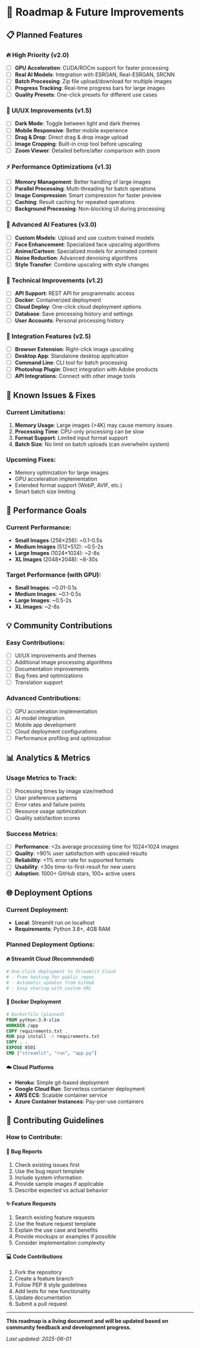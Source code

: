 # 🚀 Roadmap & Future Improvements

## 📋 Planned Features

### 🔥 High Priority (v2.0)
- [ ] **GPU Acceleration**: CUDA/ROCm support for faster processing
- [ ] **Real AI Models**: Integration with ESRGAN, Real-ESRGAN, SRCNN
- [ ] **Batch Processing**: Zip file upload/download for multiple images
- [ ] **Progress Tracking**: Real-time progress bars for large images
- [ ] **Quality Presets**: One-click presets for different use cases

### 🎨 UI/UX Improvements (v1.5)
- [ ] **Dark Mode**: Toggle between light and dark themes
- [ ] **Mobile Responsive**: Better mobile experience
- [ ] **Drag & Drop**: Direct drag & drop image upload
- [ ] **Image Cropping**: Built-in crop tool before upscaling
- [ ] **Zoom Viewer**: Detailed before/after comparison with zoom

### ⚡ Performance Optimizations (v1.3)
- [ ] **Memory Management**: Better handling of large images
- [ ] **Parallel Processing**: Multi-threading for batch operations
- [ ] **Image Compression**: Smart compression for faster preview
- [ ] **Caching**: Result caching for repeated operations
- [ ] **Background Processing**: Non-blocking UI during processing

### 🧠 Advanced AI Features (v3.0)
- [ ] **Custom Models**: Upload and use custom trained models
- [ ] **Face Enhancement**: Specialized face upscaling algorithms
- [ ] **Anime/Cartoon**: Specialized models for animated content
- [ ] **Noise Reduction**: Advanced denoising algorithms
- [ ] **Style Transfer**: Combine upscaling with style changes

### 🔧 Technical Improvements (v1.2)
- [ ] **API Support**: REST API for programmatic access
- [ ] **Docker**: Containerized deployment
- [ ] **Cloud Deploy**: One-click cloud deployment options
- [ ] **Database**: Save processing history and settings
- [ ] **User Accounts**: Personal processing history

### 📱 Integration Features (v2.5)
- [ ] **Browser Extension**: Right-click image upscaling
- [ ] **Desktop App**: Standalone desktop application
- [ ] **Command Line**: CLI tool for batch processing
- [ ] **Photoshop Plugin**: Direct integration with Adobe products
- [ ] **API Integrations**: Connect with other image tools

## 🐛 Known Issues & Fixes

### Current Limitations:
1. **Memory Usage**: Large images (>4K) may cause memory issues
2. **Processing Time**: CPU-only processing can be slow
3. **Format Support**: Limited input format support
4. **Batch Size**: No limit on batch uploads (can overwhelm system)

### Upcoming Fixes:
- Memory optimization for large images
- GPU acceleration implementation
- Extended format support (WebP, AVIF, etc.)
- Smart batch size limiting

## 🎯 Performance Goals

### Current Performance:
- **Small Images** (256×256): ~0.1-0.5s
- **Medium Images** (512×512): ~0.5-2s  
- **Large Images** (1024×1024): ~2-8s
- **XL Images** (2048×2048): ~8-30s

### Target Performance (with GPU):
- **Small Images**: ~0.01-0.1s
- **Medium Images**: ~0.1-0.5s
- **Large Images**: ~0.5-2s
- **XL Images**: ~2-8s

## 💡 Community Contributions

### Easy Contributions:
- [ ] UI/UX improvements and themes
- [ ] Additional image processing algorithms
- [ ] Documentation improvements
- [ ] Bug fixes and optimizations
- [ ] Translation support

### Advanced Contributions:
- [ ] GPU acceleration implementation
- [ ] AI model integration
- [ ] Mobile app development
- [ ] Cloud deployment configurations
- [ ] Performance profiling and optimization

## 📊 Analytics & Metrics

### Usage Metrics to Track:
- [ ] Processing times by image size/method
- [ ] User preference patterns
- [ ] Error rates and failure points
- [ ] Resource usage optimization
- [ ] Quality satisfaction scores

### Success Metrics:
- [ ] **Performance**: <2s average processing time for 1024×1024 images
- [ ] **Quality**: >90% user satisfaction with upscaled results
- [ ] **Reliability**: <1% error rate for supported formats
- [ ] **Usability**: <30s time-to-first-result for new users
- [ ] **Adoption**: 1000+ GitHub stars, 100+ active users

## 🌐 Deployment Options

### Current Deployment:
- **Local**: Streamlit run on localhost
- **Requirements**: Python 3.8+, 4GB RAM

### Planned Deployment Options:

#### 🔥 Streamlit Cloud (Recommended)
```bash
# One-click deployment to Streamlit Cloud
# - Free hosting for public repos
# - Automatic updates from GitHub
# - Easy sharing with custom URL
```

#### 🐳 Docker Deployment
```dockerfile
# Dockerfile (planned)
FROM python:3.9-slim
WORKDIR /app
COPY requirements.txt .
RUN pip install -r requirements.txt
COPY . .
EXPOSE 8501
CMD ["streamlit", "run", "app.py"]
```

#### ☁️ Cloud Platforms
- **Heroku**: Simple git-based deployment
- **Google Cloud Run**: Serverless container deployment
- **AWS ECS**: Scalable container service
- **Azure Container Instances**: Pay-per-use containers

## 🤝 Contributing Guidelines

### How to Contribute:

#### 🐛 Bug Reports
1. Check existing issues first
2. Use the bug report template
3. Include system information
4. Provide sample images if applicable
5. Describe expected vs actual behavior

#### ✨ Feature Requests
1. Search existing feature requests
2. Use the feature request template
3. Explain the use case and benefits
4. Provide mockups or examples if possible
5. Consider implementation complexity

#### 💻 Code Contributions
1. Fork the repository
2. Create a feature branch
3. Follow PEP 8 style guidelines
4. Add tests for new functionality
5. Update documentation
6. Submit a pull request

---

**This roadmap is a living document and will be updated based on community feedback and development progress.**

*Last updated: 2025-06-01*
